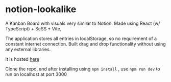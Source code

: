 # notion-lookalike

A Kanban Board with visuals very similar to Notion.
Made using React (w/ TypeScript) + ScSS + Vite,

The application stores all entries in localStorage, so no requirement of a constant internet connection.
Built drag and drop functionality without using any external libraries.

It is hosted [here](https://62d309000422273c71aa83d0--amazing-peony-cde31c.netlify.app/)

Clone the repo, and after installing using `npm install` , use `npm run dev` to run on localhost at port 3000
